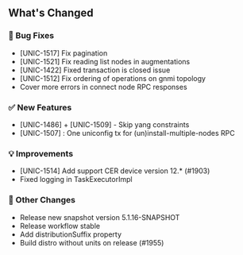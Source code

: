 <!-- Release notes generated using configuration in .github/release.yml at 5.1.16 -->

## What's Changed
### 🐞 Bug Fixes
* [UNIC-1517] Fix pagination
* [UNIC-1521] Fix reading list nodes in augmentations
* [UNIC-1422] Fixed transaction is closed issue
* [UNIC-1512] Fix ordering of operations on gnmi topology
* Cover more errors in connect node RPC responses
### ✅ New Features
* [UNIC-1486] + [UNIC-1509] - Skip yang constraints
* [UNIC-1507] : One uniconfig tx for (un)install-multiple-nodes RPC
### 💡 Improvements
* [UNIC-1514] Add support CER device version 12.* (#1903)
* Fixed logging in TaskExecutorImpl
### 🔧 Other Changes
* Release new snapshot version 5.1.16-SNAPSHOT
* Release workflow stable
* Add distributionSuffix property
* Build distro without units on release (#1955)
